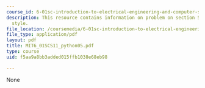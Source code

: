 ```yaml
---
course_id: 6-01sc-introduction-to-electrical-engineering-and-computer-science-i-spring-2011
description: This resource contains information on problem on section 5, function
  style.
file_location: /coursemedia/6-01sc-introduction-to-electrical-engineering-and-computer-science-i-spring-2011/f5aa9a8bb3added015ffb1038e68eb98_MIT6_01SCS11_python05.pdf
file_type: application/pdf
layout: pdf
title: MIT6_01SCS11_python05.pdf
type: course
uid: f5aa9a8bb3added015ffb1038e68eb98

---
```

None